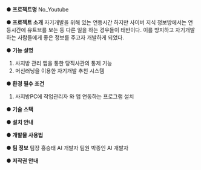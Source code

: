 **● 프로젝트명**
No_Youtube

**● 프로젝트 소개**
자기개발을 위해 있는 연등시간 하지만 사이버 지식 정보방에서는 연등시간에 유트브를 보는 등 다른 일을 하는 경우들이 태반이다. 이를 방지하고 자기개발 하는 사람들에게 좋은 정보를 주고자 개발하게 되었다.

**● 기능 설명**
1. 사지방 관리 앱을 통한 당직사관의 통제 기능
2. 머신러닝을 이용한 자기개발 추천 시스템

**● 환경 필수 조건**
1. 사지방PC에 작업관리자 와 앱 연동하는 프로그램 설치

**● 기술 스택**

**● 설치 안내**

**● 개발물 사용법**

**● 팀 정보**
팀장 홍승태 AI 개발자
팀원 박종인 AI 개발자

**● 저작권 안내**
